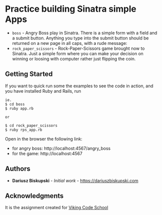 #  Practice building Sinatra simple Apps


- `boss` - Angry Boss play in Sinatra. There is a simple form with a field and a submit button. Anything you type into the submit button should be returned on a new page in all caps, with a rude message:
- `rock_paper_scissors` - Rock-Paper-Scissors game brought now to Sinatra. Just a simple form where you can make your decision on winning or loosing with computer rather just flipping the coin.


## Getting Started

If you want to quick run some the examples to see the code in action, and you have installed Ruby and Rails, run
```
ie.
$ cd boss
$ ruby app.rb

or

$ cd rock_paper_scissors
$ ruby rps_app.rb
```

Open in the browser the following link:
- for angry boss: http://localhost:4567/angry_boss
- for the game: http://localhost:4567

## Authors

* **Dariusz Biskupski** - *Initial work* - https://dariuszbiskupski.com


## Acknowledgments

It is the assignment created for [Viking Code School](https://www.vikingcodeschool.com/)
